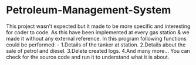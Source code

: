# Petroleum-Management-System
This project wasn’t expected but it made to be more specific and interesting for coder to code. As this have been implemented at every gas station &amp; we made it without any external reference. In this program following functions could be performed: - 1.Details of the tanker at station. 2.Details about the sale of petrol and diesel. 3.Delete created logs. 4.And many more… You can check for the source code and run it to understand what it is about.
